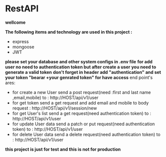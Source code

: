 # RestAPI
**wellcome**


**The following items and technology are used in this project :**

 - express
 - mongoose
 - JWT

**please set your database and other system configs in  .env file**
**for add user no need to authentication token but after create a user you need to generate a valid token**
**don't forget in header add "authentication" and set your token "bearar +your genrated token" for have access**
end point's ares:

 - for create a new User send a post request(need :first and last name ,email,mobile) to : http://HOST/api/v1/user
 - for get token send a get request and add email and mobile to body request : http://HOST/api/v1/session/new
 - for get User's list  send a get request(need authentication token) to : http://HOST/api/v1/user
 - for update User data send a patch or put request(need authentication token) to : http://HOST/api/v1/user
 - for delete User data send a delete request(need authentication token) to : http://HOST/api/v1/user


**this project is just for test and this is not for production**

